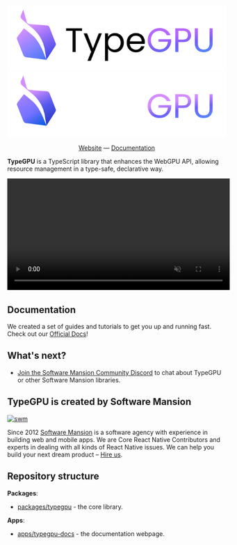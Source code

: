 <div align="center">

![TypeGPU (light mode)](./apps/typegpu-docs/public/typegpu-logo-light.svg#gh-light-mode-only)
![TypeGPU (dark mode)](./apps/typegpu-docs/public/typegpu-logo-dark.svg#gh-dark-mode-only)

[Website](https://docs.swmansion.com/TypeGPU) — [Documentation](https://docs.swmansion.com/TypeGPU/guides/getting-started)

</div>

**TypeGPU** is a TypeScript library that enhances the WebGPU API, allowing resource management in a type-safe, declarative way.

<div align="center">
<video width="512" autoplay muted loop src="https://github.com/user-attachments/assets/5bca716d-477d-44a1-a839-5df0c8d9044c"></video>
</div>

## Documentation

We created a set of guides and tutorials to get you up and running fast. Check out our [Official Docs](https://docs.swmansion.com/TypeGPU/guides/getting-started)!

## What's next?

- [Join the Software Mansion Community Discord](https://discord.gg/8jpfgDqPcM) to chat about TypeGPU or other Software Mansion libraries.

## TypeGPU is created by Software Mansion

[![swm](https://logo.swmansion.com/logo?color=white&variant=desktop&width=150&tag=typegpu-github 'Software Mansion')](https://swmansion.com)

Since 2012 [Software Mansion](https://swmansion.com) is a software agency with experience in building web and mobile apps. We are Core React Native Contributors and experts in dealing with all kinds of React Native issues. We can help you build your next dream product – [Hire us](https://swmansion.com/contact/projects?utm_source=typegpu&utm_medium=readme).

## Repository structure
**Packages**:
- [packages/typegpu](/packages/typegpu) - the core library.

**Apps**:
- [apps/typegpu-docs](/apps/typegpu-docs) - the documentation webpage.

